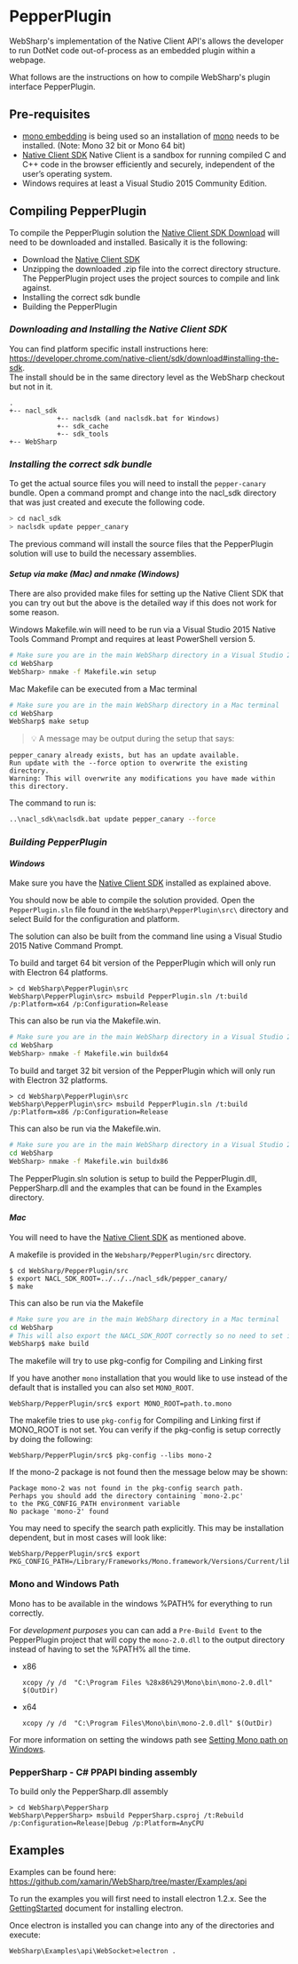 # PepperPlugin

WebSharp's implementation of the Native Client API's allows the developer to run DotNet code out-of-process as an embedded plugin within a webpage.

What follows are the instructions on how to compile WebSharp's plugin interface PepperPlugin. 

## Pre-requisites

- [mono embedding](http://www.mono-project.com/docs/advanced/embedding/) is being used so an installation of [mono](http://www.mono-project.com/download/) needs to be installed. (Note: Mono 32 bit or Mono 64 bit)
- [Native Client SDK](https://developer.chrome.com/native-client) Native Client is a sandbox for running compiled C and C++ code in the browser efficiently and securely, independent of the user’s operating system.
- Windows requires at least a Visual Studio 2015 Community Edition.

## Compiling PepperPlugin

To compile the PepperPlugin solution the [Native Client SDK Download](https://developer.chrome.com/native-client/sdk/download) will need to be downloaded and installed.  Basically it is the following:

- Download the [Native Client SDK](https://developer.chrome.com/native-client/sdk/download)
- Unzipping the downloaded .zip file into the correct directory structure.  The PepperPlugin project uses the project sources to compile and link against.
- Installing the correct sdk bundle
- Building the PepperPlugin 
 
### _Downloading and Installing the Native Client SDK_

You can find platform specific install instructions here: https://developer.chrome.com/native-client/sdk/download#installing-the-sdk.  
The install should be in the same directory level as the WebSharp checkout but not in it.

```
.
+-- nacl_sdk
            +-- naclsdk (and naclsdk.bat for Windows)
            +-- sdk_cache
            +-- sdk_tools
+-- WebSharp
```

### _Installing the correct sdk bundle_

To get the actual source files you will need to install the ```pepper-canary``` bundle.  Open a command prompt and change into the nacl_sdk directory that was just created and execute the following code.

```bash
> cd nacl_sdk
> naclsdk update pepper_canary
```

The previous command will install the source files that the PepperPlugin solution will use to build the necessary assemblies.

#### _Setup via make (Mac) and nmake (Windows)_

There are also provided make files for setting up the Native Client SDK that you can try out but the above is the detailed way if this does not work for some reason.

Windows Makefile.win will need to be run via a Visual Studio 2015 Native Tools Command Prompt and requires at least PowerShell version 5.

```bash
# Make sure you are in the main WebSharp directory in a Visual Studio 2015 Native Tools Command Prompt
cd WebSharp
WebSharp> nmake -f Makefile.win setup
```

Mac Makefile can be executed from a Mac terminal

```bash
# Make sure you are in the main WebSharp directory in a Mac terminal
cd WebSharp
WebSharp$ make setup
```

> :bulb: A message may be output during the setup that says:

```
pepper_canary already exists, but has an update available.
Run update with the --force option to overwrite the existing directory.
Warning: This will overwrite any modifications you have made within this directory.
```

The command to run is:

``` bash
..\nacl_sdk\naclsdk.bat update pepper_canary --force
```

### _Building PepperPlugin_

#### *Windows*

Make sure you have the [Native Client SDK](https://developer.chrome.com/native-client) installed as explained above.

You should now be able to compile the solution provided.  Open the ```PepperPlugin.sln``` file found in the ```WebSharp\PepperPlugin\src\``` directory and select Build for the configuration and platform.

The solution can also be built from the command line using a Visual Studio 2015 Native Command Prompt.

To build and target 64 bit version of the PepperPlugin which will only run with Electron 64 platforms.
```shell
> cd WebSharp\PepperPlugin\src
WebSharp\PepperPlugin\src> msbuild PepperPlugin.sln /t:build /p:Platform=x64 /p:Configuration=Release
```

This can also be run via the Makefile.win.

```bash
# Make sure you are in the main WebSharp directory in a Visual Studio 2015 Native Tools Command Prompt
cd WebSharp
WebSharp> nmake -f Makefile.win buildx64
```


To build and target 32 bit version of the PepperPlugin which will only run with Electron 32 platforms.
```shell
> cd WebSharp\PepperPlugin\src
WebSharp\PepperPlugin\src> msbuild PepperPlugin.sln /t:build /p:Platform=x86 /p:Configuration=Release
```

This can also be run via the Makefile.win.

```bash
# Make sure you are in the main WebSharp directory in a Visual Studio 2015 Native Tools Command Prompt
cd WebSharp
WebSharp> nmake -f Makefile.win buildx86
```

The PepperPlugin.sln solution is setup to build the PepperPlugin.dll, PepperSharp.dll and the examples that can be found in the Examples directory. 

#### *Mac*

You will need to have the [Native Client SDK](https://developer.chrome.com/native-client) as mentioned above.

A makefile is provided in the ```Websharp/PepperPlugin/src``` directory.

```shell
$ cd WebSharp/PepperPlugin/src
$ export NACL_SDK_ROOT=../../../nacl_sdk/pepper_canary/
$ make
```

This can also be run via the Makefile

```bash
# Make sure you are in the main WebSharp directory in a Mac terminal
cd WebSharp
# This will also export the NACL_SDK_ROOT correctly so no need to set it.
WebSharp$ make build
```

The makefile will try to use pkg-config for Compiling and Linking first

If you have another ```mono``` installation that you would like to use instead of the default that is installed you can also set ```MONO_ROOT```.

```shell
WebSharp/PepperPlugin/src$ export MONO_ROOT=path.to.mono
```

The makefile tries to use ```pkg-config``` for Compiling and Linking first if MONO_ROOT is not set.  You can verify if the pkg-config is setup correctly by doing the following:

```shell
WebSharp/PepperPlugin/src$ pkg-config --libs mono-2
```

If the mono-2 package is not found then the message below may be shown:

```
Package mono-2 was not found in the pkg-config search path.
Perhaps you should add the directory containing `mono-2.pc'
to the PKG_CONFIG_PATH environment variable
No package 'mono-2' found
```

You may need to specify the search path explicitly. This may be installation dependent, but in most cases will look like:

```shell
WebSharp/PepperPlugin/src$ export PKG_CONFIG_PATH=/Library/Frameworks/Mono.framework/Versions/Current/lib/pkgconfig
```

### Mono and Windows Path

Mono has to be available in the windows %PATH% for everything to run correctly.

For _development purposes_ you can can add a ```Pre-Build Event``` to the PepperPlugin project that will copy the ```mono-2.0.dll``` to the output directory instead of having to set the %PATH% all the time. 

  * x86
    ```shell
    xcopy /y /d  "C:\Program Files %28x86%29\Mono\bin\mono-2.0.dll" $(OutDir)
    ```

  * x64
    ```shell
    xcopy /y /d  "C:\Program Files\Mono\bin\mono-2.0.dll" $(OutDir)   
    ```

For more information on setting the windows path see [Setting Mono path on Windows](https://github.com/xamarin/WebSharp/tree/master/electron-dotnet#setting-mono-path).

### PepperSharp - C# PPAPI binding assembly

To build only the PepperSharp.dll assembly

```shell
> cd WebSharp\PepperSharp
WebSharp\PepperSharp> msbuild PepperSharp.csproj /t:Rebuild /p:Configuration=Release|Debug /p:Platform=AnyCPU
```

Examples
---

Examples can be found here:  https://github.com/xamarin/WebSharp/tree/master/Examples/api

To run the examples you will first need to install electron 1.2.x.  See the [GettingStarted](../GettingStarted) document for installing electron.

Once electron is installed you can change into any of the directories and execute:

```WebSharp\Examples\api\WebSocket>electron .```

